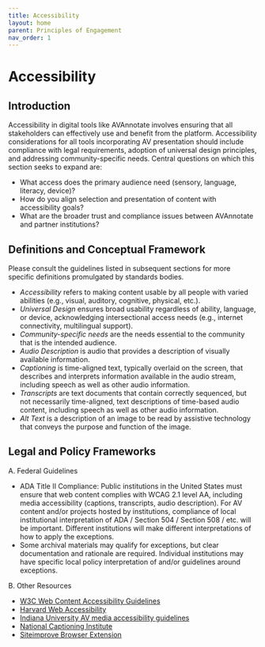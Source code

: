 ```yaml
---
title: Accessibility
layout: home
parent: Principles of Engagement
nav_order: 1
---
```

# Accessibility

## Introduction
Accessibility in digital tools like AVAnnotate involves ensuring that all stakeholders can effectively use and benefit from the platform. Accessibility considerations for all tools incorporating AV presentation should include compliance with legal requirements, adoption of universal design principles, and addressing community-specific needs. Central questions on which this section seeks to expand are: 
- What access does the primary audience need (sensory, language, literacy, device)?
- How do you align selection and presentation of content with accessibility goals?
- What are the broader trust and compliance issues between AVAnnotate and partner institutions?

## Definitions and Conceptual Framework
Please consult the guidelines listed in subsequent sections for more specific definitions promulgated by standards bodies. 
- *Accessibility* refers to making content usable by all people with varied abilities (e.g., visual, auditory, cognitive, physical, etc.).
- *Universal Design* ensures broad usability regardless of ability, language, or device, acknowledging intersectional access needs (e.g., internet connectivity, multilingual support).
- *Community-specific needs* are the needs essential to the community that is the intended audience. 
- *Audio Description* is audio that provides a description of visually available information.
- *Captioning* is time-aligned text, typically overlaid on the screen, that describes and interprets information available in the audio stream, including speech as well as other audio information.
- *Transcripts* are text documents that contain correctly sequenced, but not necessarily time-aligned, text descriptions of time-based audio content, including speech as well as other audio information.
- *Alt Text* is a description of an image to be read by assistive technology that conveys the purpose and function of the image.

## Legal and Policy Frameworks
A. Federal Guidelines
- ADA Title II Compliance: Public institutions in the United States must ensure that web content complies with WCAG 2.1 level AA, including media accessibility (captions, transcripts, audio description). For AV content and/or projects hosted by institutions, compliance of local institutional interpretation of ADA / Section 504 / Section 508 / etc. will be important. Different institutions will make different interpretations of how to apply the exceptions.
- Some archival materials may qualify for exceptions, but clear documentation and rationale are required. Individual institutions may have specific local policy interpretation of and/or guidelines around exceptions. 

B. Other Resources
- [W3C Web Content Accessibility Guidelines](https://www.w3.org/WAI/standards-guidelines/wcag/)
- [Harvard Web Accessibility](https://accessibility.huit.harvard.edu/)
- [Indiana University AV media accessibility guidelines](https://servicenow.iu.edu/kb?id=kb_article_view&sysparm_article=KB0022447)
- [National Captioning Institute](https://www.ncicap.org/)
- [Siteimprove Browser Extension](https://www.siteimprove.com/integrations/browser-extensions/)


